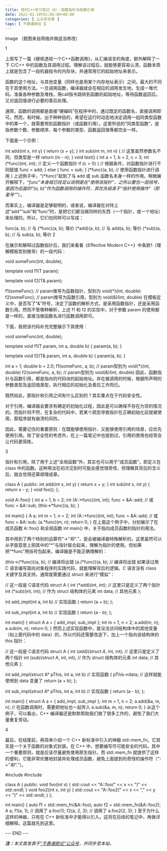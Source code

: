 ```yaml
---
title: 现代C++学习笔记（6）：函数指针与函数引用
date: 2022-02-10T01:05:00+08:00
categories: [ 公众号文章 ]
tags: [ 不靠谱颜论 ]
---
```


Image
（题图来自网络并做适当修改）

1

上周写了一篇《硬核透视一个C++函数调用》，从汇编语言的角度，额外解释了一下 C/C++ 中的函数及其调用过程。理解该过程后，就能够更容易认清，函数本质上就是包含了一段机器指令的内存块，并通常用它的起始地址来表示。

函数的这个地址，与其他变量（同样也是用某个内存地址表示）之间，最大的不同在于其使用方法。一旦调用函数，编译器就会在相应的调用发生地，生成一堆代码，准备各种参数及堆栈，用call指令跳转到函数的起始地址，等待函数返回后，又对返回值进行必要的善后处理。

通常，函数的调用都是直接“硬编码”在程序中的，通过既定的函数名，直接调用即可。然而，有时候，出于种种目的，希望在运行时动态地决定调用一组同类型函数中的某一个，就需要用到函数指针（或函数引用）。这里所说的“同类型函数”，是指参数个数、参数顺序、每个参数的类型、函数返回值等都完全一样。

下面是一个示例：

int add(int x, int y) {
  return (x + y);
}
int sub(int m, int n) { // 这里虽然参数名不同，但类型是一样
  return (m - n);
}
void test() {
  int a = 1, b = 2, c = 3;
  int (*func)(int, int); // 定义一个函数指针
  if (c > 0) { // 根据条件，对函数指针进行不同赋值
    func = add;
  } else {
    func = sub;
  }
  (*func)(a, b); // 使用函数指针进行调用
}
上述例子中，“(*func)”起到了与 add 或 sub 函数名本身一样的作用。稍微展开解释下，“*func”本身就已经足以说明是在“使用该指针”，之所以要包一层括号，是因为后面的“(a, b)”作为函数调用的操作符，其优先级高于“指针使用操作”（即星号“*”）。

而事实上，编译器是足够聪明的，或者说，编译器在对待上述“add”“sub”和“func”时，是把它们都当做同样的东西（一个指针，或一个地址）来处理的。所以，它们也同样可以写成：

func(a, b); // 与 (*func)(a, b); 等价
(*add)(a, b); // 与 add(a, b); 等价
(*sub)(a, b); // 与 sub(a, b); 等价
2

在展示和解释过函数指针后，我们来看看《Effective Modern C++》中条款1（理解模板型别推导）的一段代码：

void someFunc(int, double);

template<typename T>
void f1(T param);

template<typename T>
void f2(T& param);

f1(someFunc); // param推导为函数指针，型别为 void(*)(int, double)
f2(someFunc); // param推导为函数引用，型别为 void(&)(int, double)
在模板定义中，是否写了“&”符号，决定了函数的解析方式，是采用函数指针，还是采用函数引用。然而不管哪种解析，上述 f1 和 f2 的实现中，对于参数 param 的使用都是一样的，直接当做函数名进行函数调用即可。

下面，我把该代码补充完整展示下其使用：

void someFunc(int, double);

template<typename T>
void f1(T param, int a, double b)
{
   param(a, b);
}

template<typename T>
void f2(T& param, int a, double b)
{
   param(a, b);
}

int a = 1;
double b = 2.0;
f1(someFunc, a, b); // param型别为 void(*)(int, double)
f2(someFunc, a, b); // param型别为 void(&)(int, double)
因此，函数指针与函数引用，都是指向的代码块的起始地址。并在被调用的时候，根据所声明的参数类型及返回值类型，执行相应的初始化及善后工作而已。

既然如此，那指针和引用之间有什么区别的？其实重点在于代码安全性。

对于引用，编译器会要求有确定的初始化过程，因此是可以确保不存在为空的情况的。而指针则不然，在复杂的代码中，若某个疏忽导致指针在正确初始化前就被使用，那程序就有崩溃的风险。

因此，需要记住的重要原则：在既能够使用指针、又能够使用引用的场景，应优先使用引用。除了安全性的考虑外，在上一篇笔记中也提到过，引用的使用也经常会让代码更简练。

3

指针和引用，除了用于上述“全局函数”外，其实也可以用于“成员函数”，即定义在 class 中的函数。这种用法在初次见到时可能会感觉很奇怪，但理解其背后的含义后，就会觉得还算顺理成章。

class A
{
public:
  int add(int x, int y) { return x + y; }
  int sub(int x, int y) { return x - y; }
  void foo();
};

void A::foo()
{
  int a = 1, b = 2;
  int (A::*func)(int, int);
  func = &A::add; // 或 func = &A::sub;
  (this->*func)(a, b);
}

int main()
{
  A a;
  int m = 1, n = 2;
  int (A::*func)(int, int);
  func = &A::add; // 或 func = &A::sub;
  (a.*func)(m, n);
  return 0;
}
在上面这个例子中，分别展示了在成员函数 A::foo() 和全局函数 int main() 中，关于指向成员函数的指针的用法。

其中用到了两个特别的运算符“->*”和“.*”，是会被编译器特殊解析的。这里虽然可以从字面意思上把其中的“*”与指针联合起来，理解为指针的使用。但如果把“*func”用括号包起来，编译器是不能正确理解的：

(this->(*func))(a, b); // 编译将出错
(a.(*func))(a, b); // 编译将出错
如果读过用 C 语言编写面向对象程序的实践代码，就能理解背后的逻辑。C 语言没有 class 关键字及其支持，通常就需要通过 struct 来进行“模拟”：

// 这一段是 C语言代码
struct A
{
  int (*add)(int, int); // 这里只是定义了两个指针
  int (*sub)(int, int); // 作为 struct 结构体的元素
  int data; // 其他元素
};

int add_impl(int a, int b) // 实现函数
{
  return (a + b);
};

int sub_impl(int a, int b) // 实现函数
{
  return (a - b);
};

int main()
{
  struct A a = { add_impl, sub_impl };
  int m = 1, n = 2;
  a.add(m, n);
  a.sub(m, n);
  return 0;
}
然而上述实现函数中，是没法访问结构体中的其他变量（如上面代码中的 data）的，所以代码还需要改造下，加上一个指向该结构体的 this 指针：

// 这一段是 C语言代码
struct A
{
  int (*add)(struct A*, int, int); // 这里只是定义了两个指针
  int (*sub)(struct A*, int, int); // 作为 struct 结构体的元素
  int data; // 其他元素
};

int add_impl(struct A* pThis, int a, int b) // 实现函数
{
  pThis->data; // 这样就能使用到 data 变量了
  return (a + b);
};

int sub_impl(struct A* pThis, int a, int b) // 实现函数
{
  return (a - b);
};

int main()
{
  struct A a = { add_impl, sub_impl };
  int m = 1, n = 2;
  a.add(&a, m, n); // 在函数调用时，需要把地址也一起传入
  a.sub(&a, m, n);
  return 0;
}
从这个例子，可以看出，C++ 编译器还是默默帮助我们做了很多工作的，避免了我们大量重复劳动。

4

最后，在结尾前，再简单介绍一个 C++ 新标准中引入的神器 std::mem_fn。它其实是一个关于函数的对象式封装。在 C++ 中，想要编写尽可能安全的代码，其中一个重要原则，就是应该尽量避免使用原生指针。而 std::mem_fn 就提供了这样的便利，它能非常优雅地封装并处理成员函数，避免上面提到的奇怪的操作符（“->*”和“.*”）。

#include <iostream>
#include <functional>

class A
{
public:
  void foo(int x)
  {
    std::cout << "A::foo(" << x << ")" << std::endl;
  }
  void foo2(int x, int y)
  {
    std::cout << "A::foo2(" << x << "," << y << ")" << std::endl;
  }
};

int main()
{
  auto f1 = std::mem_fn(&A::foo);
  auto f2 = std::mem_fn(&A::foo2);
  A a;
  f1(a, 1); // 调用了 a.foo(1);
  f2(a, 2, 3); // 调用了 a.foo2(2, 3);
}
至于为什么这样的神器，只有在 C++ 新标准中才能得以引入。这将在后续的笔记中，再做详细解释。这篇就先到这里。

<div class="p-5 text-center">--- END ---</div>

<i><b>注：</b>本文首发表于[“不靠谱颜论”公众号](https://mp.weixin.qq.com/s/L32JguFevNJnj_JYRxLRkQ)，并同步至本站。</i>
